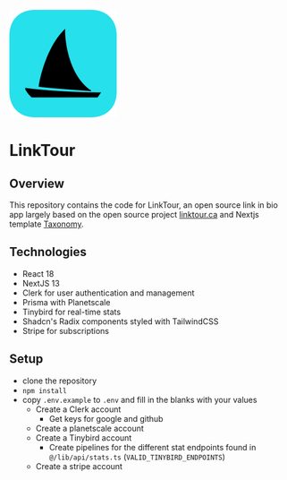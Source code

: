 ![LinkTour](/public/android-chrome-192x192.png)

# LinkTour

## Overview

This repository contains the code for LinkTour, an open source link in bio app largely based on the open source project [linktour.ca](https://linktour.ca) and Nextjs template [Taxonomy](https://github.com/shadcn/taxonomy/tree/main/app).

## Technologies

- React 18
- NextJS 13
- Clerk for user authentication and management
- Prisma with Planetscale
- Tinybird for real-time stats
- Shadcn's Radix components styled with TailwindCSS
- Stripe for subscriptions

## Setup

- clone the repository
- `npm install`
- copy `.env.example` to `.env` and fill in the blanks with your values
  - Create a Clerk account
    - Get keys for google and github
  - Create a planetscale account
  - Create a Tinybird account
    - Create pipelines for the different stat endpoints found in `@/lib/api/stats.ts` (`VALID_TINYBIRD_ENDPOINTS`)
  - Create a stripe account
